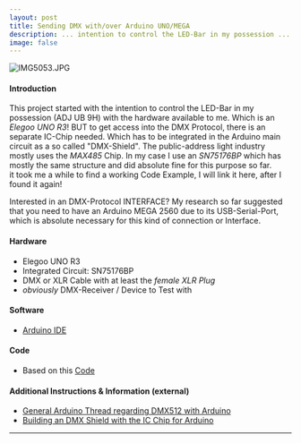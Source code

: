 ```yaml
---
layout: post
title: Sending DMX with/over Arduino UNO/MEGA
description: ... intention to control the LED-Bar in my possession ...
image: false
---
```


<!-- ![photo not found](./img/IMG_5053.jpg) -->
<span class="image right"><img src="{% link assets/images/IMG5053.JPG %}" alt="IMG5053.JPG" /></span>

#### Introduction
This project started with the intention to control the LED-Bar in my possession (ADJ UB 9H) with the hardware available to me. Which is an *Elegoo UNO R3*! BUT to get access into the DMX Protocol, there is an separate IC-Chip needed. Which has to be integrated in the Arduino main circuit as a so called "DMX-Shield". The public-address light industry mostly uses the *MAX485* Chip. In my case I use an *SN75176BP* which has mostly the same structure and did absolute fine for this purpose so far.  
it took me a while to find a working Code Example, I will link it here, after I found it again!

<div class="box">
Interested in an DMX-Protocol INTERFACE?
My research so far suggested that you need to have an Arduino MEGA 2560 due to its USB-Serial-Port, which is absolute necessary for this kind of connection or Interface.
</div>

#### Hardware
* Elegoo UNO R3
* Integrated Circuit: SN75176BP
* DMX or XLR Cable with at least the *female XLR Plug*
* *obviously* DMX-Receiver / Device to Test with

#### Software
* [Arduino IDE](https://www.arduino.cc/en/Main/Software)

#### Code
* Based on this [Code](https://42loop.hfbk-hamburg.de/garage/184)

#### Additional Instructions & Information (external)
* [General Arduino Thread regarding DMX512 with Arduino](https://playground.arduino.cc/Learning/DMX/)
* [Building an DMX Shield with the IC Chip for Arduino](https://playground.arduino.cc/DMX/DMXShield/)

---
